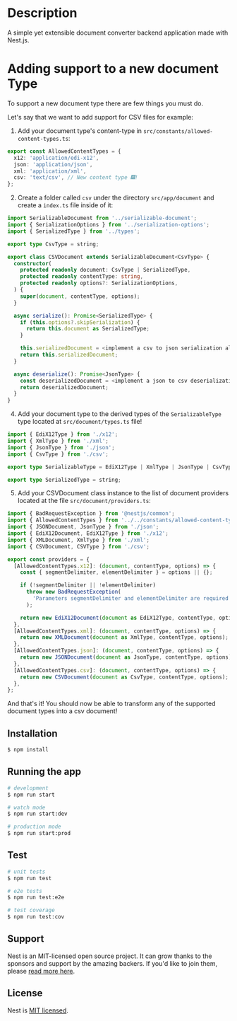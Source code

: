 # Description

A simple yet extensible document converter backend application made with Nest.js.

# Adding support to a new document Type

To support a new document type there are few things you must do.

Let's say that we want to add support for CSV files for example:

1. Add your document type's content-type in `src/constants/allowed-content-types.ts`:

```ts
export const AllowedContentTypes = {
  x12: 'application/edi-x12',
  json: 'application/json',
  xml: 'application/xml',
  csv: 'text/csv', // New content type 🎆!
};
```
2. Create a folder called `csv` under the directory `src/app/document` and create a `index.ts` file inside of it:

```ts
import SerializableDocument from '../serializable-document';
import { SerializationOptions } from '../serialization-options';
import { SerializedType } from '../types';

export type CsvType = string;

export class CSVDocument extends SerializableDocument<CsvType> {
  constructor(
    protected readonly document: CsvType | SerializedType,
    protected readonly contentType: string,
    protected readonly options?: SerializationOptions,
  ) {
    super(document, contentType, options);
  }

  async serialize(): Promise<SerializedType> {
    if (this.options?.skipSerialization) {
      return this.document as SerializedType;
    }

    this.serializedDocument = <implement a csv to json serialization algorithm here>;
    return this.serializedDocument;
  }

  async deserialize(): Promise<JsonType> {
    const deserializedDocument = <implement a json to csv deserialization algorithm here>;
    return deserializedDocument;
  }
}
```

4. Add your document type to the derived types of the `SerializableType` type located at `src/document/types.ts` file!

```ts
import { EdiX12Type } from './x12';
import { XmlType } from './xml';
import { JsonType } from './json';
import { CsvType } from './csv';

export type SerializableType = EdiX12Type | XmlType | JsonType | CsvType;

export type SerializedType = string;
```

5. Add your CSVDocument class instance to the list of document providers located at the file `src/document/providers.ts`:

```ts
import { BadRequestException } from '@nestjs/common';
import { AllowedContentTypes } from '../../constants/allowed-content-types';
import { JSONDocument, JsonType } from './json';
import { EdiX12Document, EdiX12Type } from './x12';
import { XMLDocument, XmlType } from './xml';
import { CSVDocument, CSVType } from './csv';

export const providers = {
  [AllowedContentTypes.x12]: (document, contentType, options) => {
    const { segmentDelimiter, elementDelimiter } = options || {};

    if (!segmentDelimiter || !elementDelimiter)
      throw new BadRequestException(
        'Parameters segmentDelimiter and elementDelimiter are required for this document type',
      );

    return new EdiX12Document(document as EdiX12Type, contentType, options);
  },
  [AllowedContentTypes.xml]: (document, contentType, options) => {
    return new XMLDocument(document as XmlType, contentType, options);
  },
  [AllowedContentTypes.json]: (document, contentType, options) => {
    return new JSONDocument(document as JsonType, contentType, options);
  },
  [AllowedContentTypes.csv]: (document, contentType, options) => {
    return new CSVDocument(document as CsvType, contentType, options);
  },
};
```

And that's it! You should now be able to transform any of the supported document types into a csv document!

## Installation

```bash
$ npm install
```

## Running the app

```bash
# development
$ npm run start

# watch mode
$ npm run start:dev

# production mode
$ npm run start:prod
```

## Test

```bash
# unit tests
$ npm run test

# e2e tests
$ npm run test:e2e

# test coverage
$ npm run test:cov
```

## Support

Nest is an MIT-licensed open source project. It can grow thanks to the sponsors and support by the amazing backers. If you'd like to join them, please [read more here](https://docs.nestjs.com/support).

## License

Nest is [MIT licensed](LICENSE).
